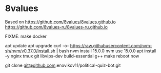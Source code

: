 # 8values
Based on https://github.com/8values/8values.github.io https://github.com/8values-ru/8values-ru.github.io

FIXME: make docker


apt update
apt upgrade
curl -o- https://raw.githubusercontent.com/nvm-sh/nvm/v0.37.0/install.sh | bash
nvm install 15.0.0
nvm use 15.0.0
apt install -y nginx tmux git libvips-dev build-essential g++ make
reboot now

git clone git@github.com:enovikov11/political-quiz-bot.git